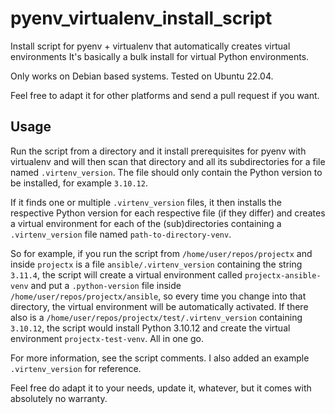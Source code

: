 # pyenv_virtualenv_install_script
Install script for pyenv + virtualenv that automatically creates virtual environments
It's basically a bulk install for virtual Python environments.

Only works on Debian based systems.
Tested on Ubuntu 22.04.

Feel free to adapt it for other platforms and send a pull request if you want.


## Usage
Run the script from a directory and it install prerequisites for pyenv with virtualenv and 
will then scan that directory and all its subdirectories for a file named `.virtenv_version`.
The file should only contain the Python version to be installed, for example `3.10.12`.

If it finds one or multiple `.virtenv_version` files, it then installs the respective Python 
version for each respective file (if they differ) and creates a virtual environment for each 
of the (sub)directories containing a `.virtenv_version` file named `path-to-directory-venv`.

So for example, if you run the script from `/home/user/repos/projectx` and inside `projectx` is
a file `ansible/.virtenv_version` containing the string `3.11.4`, the script will create
a virtual environment called `projectx-ansible-venv` and put a `.python-version` file inside
`/home/user/repos/projectx/ansible`, so every time you change into that directory, the virtual
environment will be automatically activated.
If there also is a `/home/user/repos/projectx/test/.virtenv_version` containing `3.10.12`,
the script would install Python 3.10.12 and create the virtual environment `projectx-test-venv`.
All in one go.

For more information, see the script comments. I also added an example `.virtenv_version` for
reference.

Feel free do adapt it to your needs, update it, whatever, but it comes with absolutely no
warranty.
